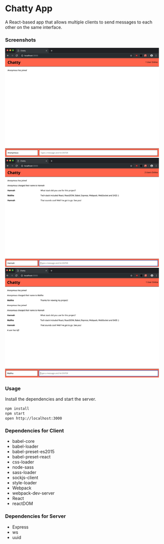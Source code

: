 Chatty App
=====================

A React-based app that allows multiple clients to send messages to each other on the same interface.

### Screenshots

!["Homepage of user, only 1 user"](https://github.com/maluhoss/chatty-app/blob/master/docs/homepage-first-user.png)
!["Homepage of second user, 2 users online, name change"](https://github.com/maluhoss/chatty-app/blob/master/docs/Homepage-second-user.png)
!["Homepage of first user after second user leaves, 1 user online"](https://github.com/maluhoss/chatty-app/blob/master/docs/homepage-first-user-second-user-leaves.png)

### Usage

Install the dependencies and start the server.

```
npm install
npm start
open http://localhost:3000
```

### Dependencies for Client
* babel-core
* babel-loader
* babel-preset-es2015
* babel-preset-react
* css-loader
* node-sass
* sass-loader
* sockjs-client
* style-loader
* Webpack
* webpack-dev-server
* React
* reactDOM

### Dependencies for Server
* Express
* ws
* uuid
